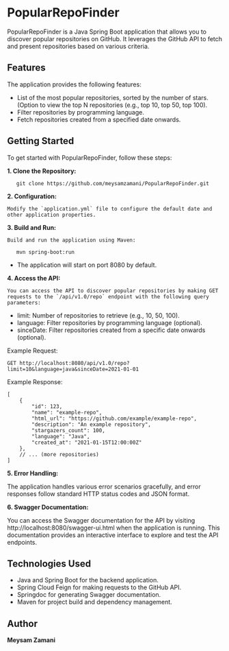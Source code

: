 # PopularRepoFinder
PopularRepoFinder is a Java Spring Boot application that allows you to discover popular repositories on GitHub. It leverages the GitHub API to fetch and present repositories based on various criteria.

## Features
The application provides the following features:

* List of the most popular repositories, sorted by the number of stars.
(Option to view the top N repositories (e.g., top 10, top 50, top 100).
* Filter repositories by programming language.
* Fetch repositories created from a specified date onwards.

## Getting Started
To get started with PopularRepoFinder, follow these steps:

**1. Clone the Repository:**
```
   git clone https://github.com/meysamzamani/PopularRepoFinder.git
```
**2. Configuration:**

    Modify the `application.yml` file to configure the default date and other application properties.

**3. Build and Run:**
   
    Build and run the application using Maven:
```
   mvn spring-boot:run
```
* The application will start on port 8080 by default.

**4. Access the API:**

    You can access the API to discover popular repositories by making GET requests to the `/api/v1.0/repo` endpoint with the following query parameters:

* limit: Number of repositories to retrieve (e.g., 10, 50, 100).
* language: Filter repositories by programming language (optional).
* sinceDate: Filter repositories created from a specific date onwards (optional).

Example Request:
```
GET http://localhost:8080/api/v1.0/repo?limit=10&language=java&sinceDate=2021-01-01
```
Example Response:
```
[
    {
        "id": 123,
        "name": "example-repo",
        "html_url": "https://github.com/example/example-repo",
        "description": "An example repository",
        "stargazers_count": 100,
        "language": "Java",
        "created_at": "2021-01-15T12:00:00Z"
    },
    // ... (more repositories)
]
```

**5. Error Handling:**

The application handles various error scenarios gracefully, and error responses follow standard HTTP status codes and JSON format.

**6. Swagger Documentation:**

You can access the Swagger documentation for the API by visiting http://localhost:8080/swagger-ui.html when the application is running. This documentation provides an interactive interface to explore and test the API endpoints.

## Technologies Used
* Java and Spring Boot for the backend application.
* Spring Cloud Feign for making requests to the GitHub API.
* Springdoc for generating Swagger documentation.
* Maven for project build and dependency management.

## Author
**Meysam Zamani**